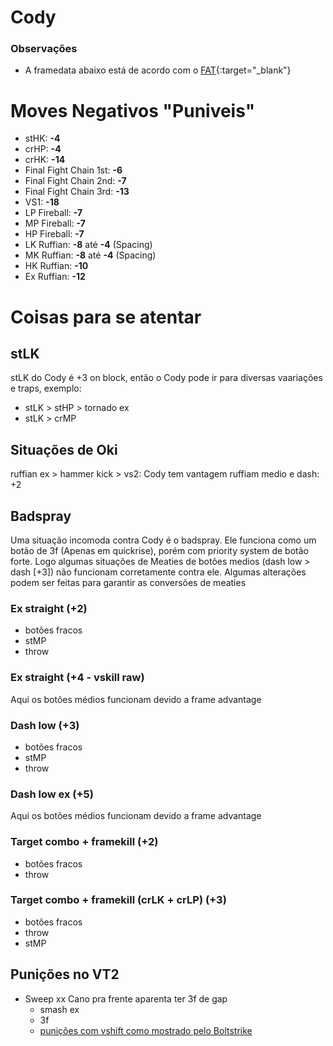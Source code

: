 # Cody

### Observações
- A framedata abaixo está de acordo com o [FAT](https://fullmeter.com/fatonline/#/framedata/SFV/Cody){:target="_blank"}

# Moves Negativos "Puniveis"

- stHK: **-4**
- crHP: **-4**
- crHK: **-14**
- Final Fight Chain 1st: **-6**
- Final Fight Chain 2nd: **-7**
- Final Fight Chain 3rd: **-13**
- VS1: **-18**
- LP Fireball: **-7**
- MP Fireball: **-7**
- HP Fireball: **-7**
- LK Ruffian: **-8** até **-4** (Spacing)
- MK Ruffian: **-8** até **-4** (Spacing)
- HK Ruffian: **-10**
- Ex Ruffian: **-12**

# Coisas para se atentar
## stLK
stLK do Cody é +3 on block, então o Cody pode ir para diversas vaariações e traps, exemplo:
- stLK > stHP > tornado ex
- stLK > crMP

## Situações de Oki
ruffian ex > hammer kick > vs2: Cody tem vantagem
ruffiam medio e dash: +2

## Badspray
Uma situação incomoda contra Cody é o badspray. Ele funciona como um botão de 3f (Apenas em quickrise), porém com priority system de botão forte. Logo algumas situações de Meaties de botões medios (dash low > dash [+3]) não funcionam corretamente contra ele. Algumas alterações podem ser feitas para garantir as conversões de meaties

### Ex straight (+2)
- botões fracos
- stMP
- throw

### Ex straight (+4 - vskill raw)
Aqui os botões médios funcionam devido a frame advantage

### Dash low (+3)
- botões fracos
- stMP
- throw

### Dash low ex (+5)
Aqui os botões médios funcionam devido a frame advantage

### Target combo + framekill (+2)
- botões fracos
- throw

### Target combo + framekill (crLK + crLP) (+3)
- botões fracos
- throw
- stMP

## Punições  no VT2
- Sweep xx Cano pra frente aparenta ter 3f de gap
  - smash ex
  - 3f
  - [punições com vshift como mostrado pelo Boltstrike](https://twitter.com/Boltstrike_/status/1516882944153038850)
